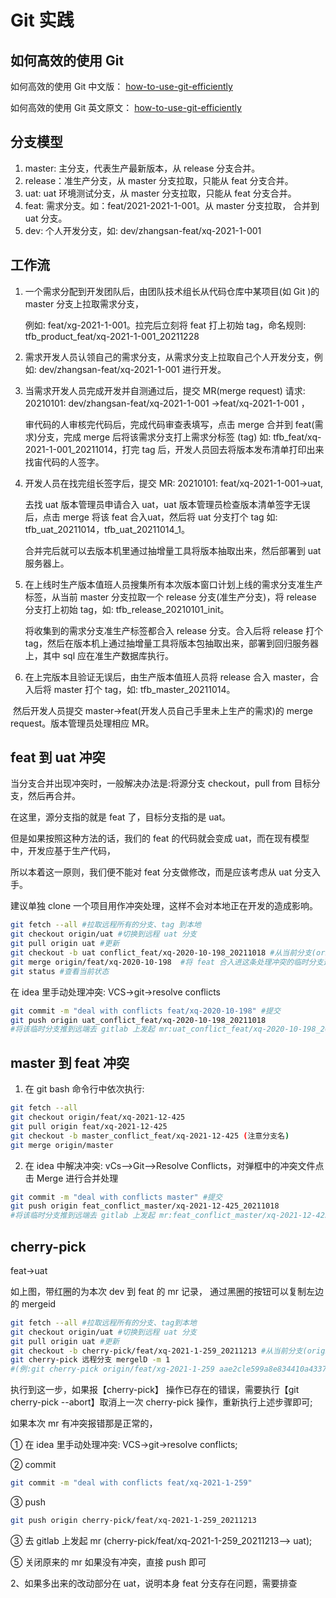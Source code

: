 # Git 实践

## 如何高效的使用 Git

如何高效的使用 Git 中文版： [how-to-use-git-efficiently](https://crossoverjie.top/JCSprout/#/soft-skills/how-to-use-git-efficiently)

如何高效的使用 Git 英文原文： [how-to-use-git-efficiently](https://medium.freecodecamp.org/how-to-use-git-efficiently-54320a236369)

## 分支模型

1. master: 主分支，代表生产最新版本，从 release 分支合并。
2. release：准生产分支，从 master 分支拉取，只能从 feat 分支合并。
3. uat: uat 环境测试分支，从 master 分支拉取，只能从 feat 分支合并。
4. feat: 需求分支。如：feat/2021-2021-1-001。从  master 分支拉取， 合并到 uat 分支。
5. dev: 个人开发分支，如: dev/zhangsan-feat/xq-2021-1-001



## 工作流

1. 一个需求分配到开发团队后，由团队技术组长从代码仓库中某项目(如 Git )的 master 分支上拉取需求分支，

   例如: feat/xg-2021-1-001。拉完后立刻将 feat 打上初始 tag，命名规则: tfb_product_feat/xq-2021-1-001_20211228

2. 需求开发人员认领自己的需求分支，从需求分支上拉取自己个人开发分支，例如: dev/zhangsan-feat/xq-2021-1-001 进行开发。

3. 当需求开发人员完成开发并自测通过后，提交 MR(merge request) 请求: 20210101: dev/zhangsan-feat/xq-2021-1-001 ->feat/xq-2021-1-001 ，

   审代码的人审核完代码后，完成代码审查表填写，点击 merge 合并到 feat(需求)分支，完成 merge 后将该需求分支打上需求分标签 (tag) 如: tfb_feat/xq-2021-1-001_20211014，打完 tag 后，开发人员回去将版本发布清单打印出来找宙代码的人签字。

4. 开发人员在找完组长签字后，提交 MR: 20210101: feat/xq-2021-1-001->uat, 

   去找 uat 版本管理员申请合入 uat，uat 版本管理员检查版本清单签字无误后，点击 merge 将该 feat 合入uat，然后将 uat 分支打个 tag 如:  tfb_uat_20211014，tfb_uat_20211014_1。

   合并完后就可以去版本机里通过抽增量工具将版本抽取出来，然后部署到 uat 服务器上。

5. 在上线时生产版本值班人员搜集所有本次版本窗口计划上线的需求分支准生产标签，从当前 master 分支拉取一个 release 分支(准生产分支)，将 release 分支打上初始 tag，如: tfb_release_20210101_init。

   将收集到的需求分支准生产标签都合入 release 分支。合入后将 release 打个 tag，然后在版本机上通过抽增量工具将版本包抽取出来，部署到回归服务器上，其中 sql 应在准生产数据库执行。

6. 在上完版本且验证无误后，由生产版本值班人员将 release 合入 master，合入后将 master 打个 tag，如: tfb_master_20211014。

​       然后开发人员提交 master->feat(开发人员自己手里未上生产的需求)的 merge request。版本管理员处理相应 MR。

## feat 到 uat 冲突

当分支合并出现冲突时，一般解决办法是:将源分支 checkout，pull from 目标分支，然后再合并。

在这里，源分支指的就是 feat 了，目标分支指的是 uat。

但是如果按照这种方法的话，我们的 feat 的代码就会变成 uat，而在现有模型中，开发应基于生产代码，

所以本着这一原则，我们便不能对 feat 分支做修改，而是应该考虑从 uat 分支入手。

建议单独 clone 一个项目用作冲突处理，这样不会对本地正在开发的造成影响。 

```bash
git fetch --all #拉取远程所有的分支、tag 到本地
git checkout origin/uat #切换到远程 uat 分支 
git pull origin uat #更新
git checkout -b uat conflict_feat/xq-2020-10-198_20211018 #从当前分支(origin/uat)检出一条处理冲突的临时分支
git merge origin/feat/xq-2020-10-198  #将 feat 合入进这条处理冲突的临时分支这个时候就产生了冲突 
git status #查看当前状态
```

在 idea 里手动处理冲突: VCS->git->resolve conflicts

```bash
git commit -m "deal with conflicts feat/xq-2020-10-198" #提交
git push origin uat_conflict_feat/xq-2020-10-198_20211018 
#将该临时分支推到远端去 gitlab 上发起 mr:uat_conflict_feat/xq-2020-10-198_20211018-> uat将原来 mr关闭
```



## master 到 feat 冲突

1. 在 git bash 命令行中依次执行:

```bash
git fetch --all
git checkout origin/feat/xq-2021-12-425
git pull origin feat/xq-2021-12-425
git checkout -b master_conflict_feat/xq-2021-12-425 (注意分支名)
git merge origin/master
```



2. 在 idea 中解决冲突: vCs-->Git-->Resolve Conflicts，对弹框中的冲突文件点击 Merge 进行合并处理

```bash
git commit -m "deal with conflicts master" #提交
git push origin feat_conflict_master/xq-2021-12-425_20211018 
#将该临时分支推到远端去 gitlab 上发起 mr:feat_conflict_master/xq-2021-12-425_20211018-> feat 将原来 mr关闭
```



## cherry-pick

feat->uat

如上图，带红圈的为本次 dev 到 feat 的 mr 记录， 通过黑圈的按钮可以复制左边的 mergeid 

```bash
git fetch --all #拉取远程所有的分支、tag到本地 
git checkout origin/uat #切换到远程 uat 分支 
git pull origin uat #更新
git checkout -b cherry-pick/feat/xq-2021-1-259_20211213 #从当前分支(origin/uat)检出一条处理冲突的临时分支
git cherry-pick 远程分支 mergelD -m 1 
#(例:git cherry-pick origin/feat/xg-2021-1-259 aae2cle599a8e834410a4337e93d8ffdf25593b1-m 1)
```

执行到这一步，如果报【cherry-pick】 操作已存在的错误，需要执行【git cherry-pick --abort】取消上一次 cherry-pick 操作，重新执行上述步骤即可; 

如果本次 mr 有冲突报错那是正常的，

① 在 idea 里手动处理冲突: VCS->git->resolve conflicts; 

②  commit

```bash
git commit -m "deal with conflicts feat/xq-2021-1-259" 
```

③  push

```bash
git push origin cherry-pick/feat/xq-2021-1-259_20211213
```

③ 去 gitlab 上发起 mr (cherry-pick/feat/xq-2021-1-259_20211213--> uat);

⑤ 关闭原来的 mr 如果没有冲突，直接 push 即可

2、如果多出来的改动部分在 uat，说明本身 feat 分支存在问题，需要排查